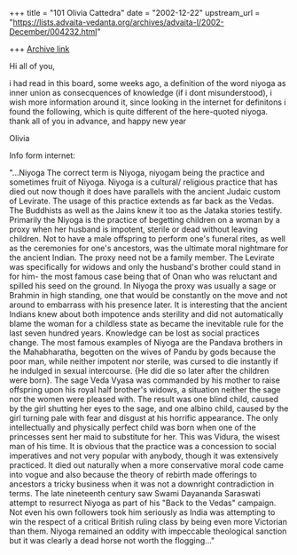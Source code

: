 +++
title = "101 Olivia Cattedra"
date = "2002-12-22"
upstream_url = "https://lists.advaita-vedanta.org/archives/advaita-l/2002-December/004232.html"

+++
[Archive link](https://lists.advaita-vedanta.org/archives/advaita-l/2002-December/004232.html)

Hi all of you,

i had read in this board, some weeks ago,  a definition of the word niyoga
as inner union as consecquences of knowledge (if i dont misunderstood), i
wish more information around it, since looking in the internet for
definitons i found the following, which is quite different of the
here-quoted niyoga. thank all of  you in advance, and happy new year

Olivia

Info form internet:

"...Niyoga
The correct term is Niyoga, niyogam being the practice and sometimes fruit
of Niyoga. Niyoga is a cultural/ religious practice that has died out now
though it does have parallels with the ancient Judaic custom of Levirate.
The usage of this practice extends as far back as the Vedas. The Buddhists
as well as the Jains knew it too as the Jataka stories testify.
Primarily the Niyoga is the practice of begetting children on a woman by a
proxy when her husband is impotent, sterile or dead without leaving
children. Not to have a male offspring to perform one's funeral rites, as
well as the ceremonies for one's ancestors, was the ultimate moral nightmare
for the ancient Indian. The proxy need not be a family member. The Levirate
was specifically for widows and only the husband's brother could stand in
for him- the most famous case being that of Onan who was reluctant and
spilled his seed on the ground. In Niyoga the proxy was usually a sage or
Brahmin in high standing, one that would be constantly on the move and not
around to embarrass with his presence later. It is interesting that the
ancient Indians knew about both impotence ands sterility and did not
automatically blame the woman for a childless state as became the inevitable
rule for the last seven hundred years. Knowledge can be lost as social
practices change.
The most famous examples of Niyoga are the Pandava brothers in the
Mahabharatha, begotten on the wives of Pandu by gods because the poor man,
while neither impotent nor sterile, was cursed to die instantly if he
indulged in sexual intercourse. {He did die so later after the children were
born}. The sage Veda Vyasa was commanded by his mother to raise offspring
upon his royal half brother's widows, a situation neither the sage nor the
women were pleased with. The result was one blind child, caused by the girl
shutting her eyes to the sage, and one albino child, caused by the girl
turning pale with fear and disgust at his horrific appearance. The only
intellectually and physically perfect child was born when one of the
princesses sent her maid to substitute for her. This was Vidura, the wisest
man of his time.
It is obvious that the practice was a concession to social imperatives and
not very popular with anybody, though it was extensively practiced. It died
out naturally when a more conservative moral code came into vogue and also
because the theory of rebirth made offerings to ancestors a tricky business
when it was not a downright contradiction in terms.
The late nineteenth century saw Swami Dayananda Saraswati attempt to
resurrect Niyoga as part of his "Back to the Vedas" campaign. Not even his
own followers took him seriously as India was attempting to win the respect
of a critical British ruling class by being even more Victorian than them.
Niyoga remained an oddity with impeccable theological sanction but it was
clearly a dead horse not worth the flogging..."

